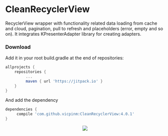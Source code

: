 # CleanRecyclerView

RecyclerView wrapper with functionality related data loading from cache and cloud, pagination, pull to refresh and placeholders (error, empty and so on). It integrates KPresenterAdapter library for creating adapters.

### Download 

Add it in your root build.gradle at the end of repositories:

```groovy
allprojects {
    repositories {
	     ...
	     maven { url 'https://jitpack.io' }
    }
}
```
  And add the dependency
  ```groovy
dependencies {
	   compile 'com.github.vicpinm:CleanRecyclerView:4.0.1'
}
  ```
  
  <p align="center">
  <img src ="/uml_diagram.png" />
</p>

  
